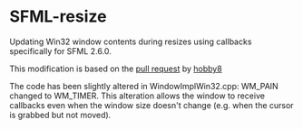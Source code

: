 # SFML-resize

Updating Win32 window contents during resizes using callbacks specifically for SFML 2.6.0.

This modification is based on the [pull request](https://github.com/SFML/SFML/pull/1604/files?diff=unified&w=0) by [hobby8](https://github.com/hobby8)

The code has been slightly altered in WindowImplWin32.cpp: WM_PAIN changed to WM_TIMER.
This alteration allows the window to receive callbacks even when the window size doesn't change (e.g. when the cursor is grabbed but not moved).
